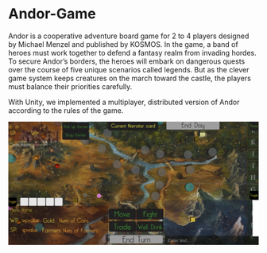 # Andor-Game
Andor is a cooperative adventure board game for 2 to 4 players designed by Michael Menzel and published by KOSMOS. In the game, a band of heroes must work together to defend a fantasy realm from invading hordes. To secure Andor’s borders, the heroes will embark on dangerous quests over the course of five unique scenarios called legends. But as the clever game system keeps creatures on the march toward the castle, the players must balance their priorities carefully.

With Unity, we implemented a multiplayer, distributed version of Andor according to the rules of the game.

<img src="preview.png" width="800">
